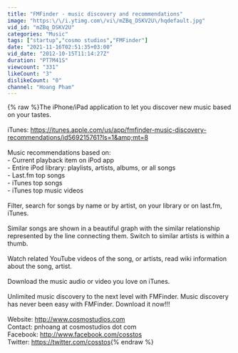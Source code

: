 ```yaml
---
title: "FMFinder - music discovery and recommendations"
image: "https:\/\/i.ytimg.com\/vi\/mZBq_DSKV2U\/hqdefault.jpg"
vid_id: "mZBq_DSKV2U"
categories: "Music"
tags: ["startup","cosmo studios","FMFinder"]
date: "2021-11-16T02:51:35+03:00"
vid_date: "2012-10-15T11:14:27Z"
duration: "PT7M41S"
viewcount: "331"
likeCount: "3"
dislikeCount: "0"
channel: "Hoang Pham"
---
```

{% raw %}The iPhone/iPad application to let you discover new music based on your tastes. <br /><br />iTunes: <a rel="nofollow" target="blank" href="https://itunes.apple.com/us/app/fmfinder-music-discovery-recommendations/id569215761?ls=1&amp;mt=8">https://itunes.apple.com/us/app/fmfinder-music-discovery-recommendations/id569215761?ls=1&amp;mt=8</a><br /><br />Music recommendations based on: <br />- Current playback item on iPod app <br />- Entire iPod library: playlists, artists, albums, or all songs <br />- Last.fm top songs <br />- iTunes top songs <br />- iTunes top music videos <br /><br />Filter, search for songs by name or by artist, on your library or on last.fm, iTunes. <br /><br />Similar songs are shown in a beautiful graph with the similar relationship represented by the line connecting them. Switch to similar artists is within a thumb. <br /><br />Watch related YouTube videos of the song, or artists, read wiki information about the song, artist. <br /><br />Download the music audio or video you love on iTunes. <br /><br />Unlimited music discovery to the next level with FMFinder. Music discovery has never been easy with FMFinder. Download it now!!! <br /><br />Website: <a rel="nofollow" target="blank" href="http://www.cosmostudios.com">http://www.cosmostudios.com</a><br />Contact: pnhoang at cosmostudios dot com<br />Facebook: <a rel="nofollow" target="blank" href="http://www.facebook.com/cosstos">http://www.facebook.com/cosstos</a><br />Twitter: <a rel="nofollow" target="blank" href="https://twitter.com/cosstos">https://twitter.com/cosstos</a>{% endraw %}
